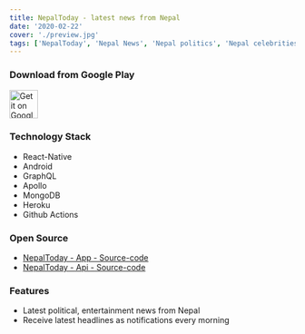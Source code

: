 ```yaml
---
title: NepalToday - latest news from Nepal
date: '2020-02-22'
cover: './preview.jpg'
tags: ['NepalToday', 'Nepal News', 'Nepal politics', 'Nepal celebrities', 'react-native', 'graphql', 'featured-project']
---
```


### Download from Google Play

<a href='https://play.google.com/store/apps/details?id=com.siristechnology.nepaltodayapp&pcampaignid=pcampaignidMKT-Other-global-all-co-prtnr-py-PartBadge-Mar2515-1' target="_blank"><img alt='Get it on Google Play' src='https://play.google.com/intl/en_us/badges/static/images/badges/en_badge_web_generic.png' height="50" /></a>

### Technology Stack

-   React-Native
-   Android
-   GraphQL
-   Apollo
-   MongoDB
-   Heroku
-   Github Actions

### Open Source

-   [NepalToday - App - Source-code](https://github.com/siristechnology/nepaltoday-app)
-   [NepalToday - Api - Source-code](https://github.com/siristechnology/nepaltoday-api)

### Features

-   Latest political, entertainment news from Nepal
-   Receive latest headlines as notifications every morning

